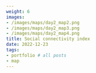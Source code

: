 ```yaml
---
weight: 6
images:
- /images/maps/day2_map2.png
- /images/maps/day2_map3.png
- /images/maps/day2_map4.png
title: Social connectivity index
date: 2022-12-23
tags:
- portfolio # all posts
- map
---
```




